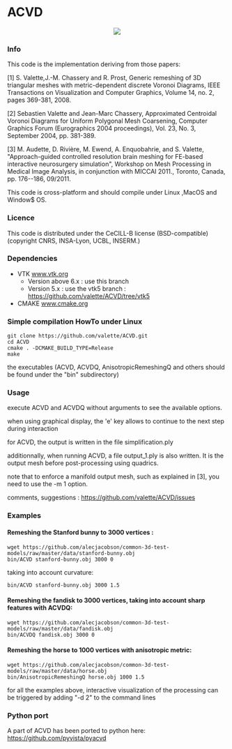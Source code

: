 ACVD 
====
<!---[![Build Status](https://travis-ci.org/valette/ACVD.png)](https://travis-ci.org/valette/ACVD) --> 


<p align="center">
  <img src="https://www.creatis.insa-lyon.fr/~valette/public/project/acvd/featured.jpg">
</p>

### Info ###
This code is the implementation deriving from those papers:

[1] S. Valette,J.-M. Chassery and R. Prost, Generic remeshing of 3D triangular meshes with metric-dependent discrete Voronoi Diagrams, IEEE Transactions on Visualization and Computer Graphics, Volume 14, no. 2, pages 369-381, 2008.

[2] Sebastien Valette and Jean-Marc Chassery, Approximated Centroidal Voronoi Diagrams for Uniform Polygonal Mesh Coarsening, Computer Graphics Forum (Eurographics 2004 proceedings), Vol. 23, No. 3, September 2004, pp. 381-389. 

[3] M. Audette, D. Rivière, M. Ewend, A. Enquobahrie, and S. Valette, "Approach-guided controlled resolution brain meshing for FE-based interactive neurosurgery simulation", Workshop on Mesh Processing in Medical Image Analysis, in conjunction with MICCAI 2011., Toronto, Canada, pp. 176--186, 09/2011.


This code is cross-platform and should compile under Linux ,MacOS and Window$ OS.
### Licence ###
This code is distributed under the CeCILL-B license (BSD-compatible)
(copyright CNRS, INSA-Lyon, UCBL, INSERM.)


###  Dependencies ###
* VTK www.vtk.org
  * Version above 6.x : use this branch
  * Version 5.x : use the vtk5 branch : https://github.com/valette/ACVD/tree/vtk5
* CMAKE www.cmake.org

###  Simple compilation HowTo under Linux ###
	git clone https://github.com/valette/ACVD.git
	cd ACVD
	cmake . -DCMAKE_BUILD_TYPE=Release
	make

the executables (ACVD, ACVDQ, AnisotropicRemeshingQ and others should be found under the "bin" subdirectory)

### Usage ###
execute ACVD and ACVDQ without arguments to see the available options.

when using graphical display, the 'e' key allows to continue to the next step during interaction

for ACVD, the output is written in the file simplification.ply

additionnally, when running ACVD, a file output_1.ply is also written. It is the output mesh before post-processing using quadrics.

note that to enforce a manifold output mesh, such as explained in [3], you need to use the -m 1 option.

comments, suggestions : https://github.com/valette/ACVD/issues

### Examples

#### Remeshing the Stanford bunny to 3000 vertices : ####
	wget https://github.com/alecjacobson/common-3d-test-models/raw/master/data/stanford-bunny.obj
	bin/ACVD stanford-bunny.obj 3000 0

taking into account curvature:

	bin/ACVD stanford-bunny.obj 3000 1.5

#### Remeshing the fandisk to 3000 vertices, taking into account sharp features with ACVDQ: ####
	wget https://github.com/alecjacobson/common-3d-test-models/raw/master/data/fandisk.obj
	bin/ACVDQ fandisk.obj 3000 0

#### Remeshing the horse to 1000 vertices with anisotropic metric: ####
	wget https://github.com/alecjacobson/common-3d-test-models/raw/master/data/horse.obj
	bin/AnisotropicRemeshingQ horse.obj 1000 1.5

for all the examples above, interactive visualization of the processing can be triggered by adding "-d 2" to the command lines

### Python port

A part of ACVD has been ported to python here: https://github.com/pyvista/pyacvd
